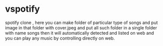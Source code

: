 # vspotify
spotify clone , here you can make folder of particular type of songs and put image in that folder with cover.jpeg and  put all such folder in a single folder with name songs then it will automatically detected and listed on web and you can play any music by controlling directly on web.
